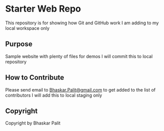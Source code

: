 # Starter Web Repo

This repository is for showing how Git and GitHub work
I am adding to my local workspace only

## Purpose

Sample website with plenty of files for demos
I will commit this to local repository

## How to Contribute

Please send email to Bhaskar.Palit@gmail.com to get added to the list of contributors
I will add this to local staging only

## Copyright
Copyright by Bhaskar Palit